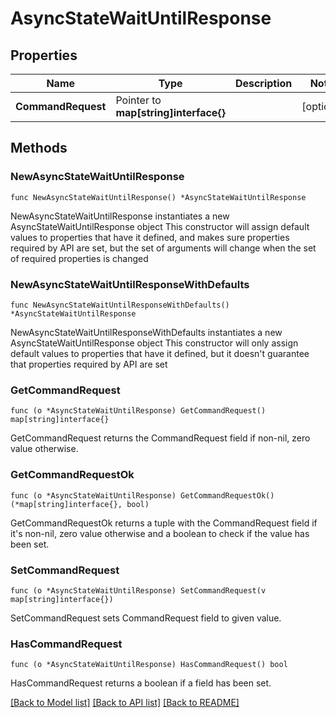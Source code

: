 # AsyncStateWaitUntilResponse

## Properties

Name | Type | Description | Notes
------------ | ------------- | ------------- | -------------
**CommandRequest** | Pointer to **map[string]interface{}** |  | [optional] 

## Methods

### NewAsyncStateWaitUntilResponse

`func NewAsyncStateWaitUntilResponse() *AsyncStateWaitUntilResponse`

NewAsyncStateWaitUntilResponse instantiates a new AsyncStateWaitUntilResponse object
This constructor will assign default values to properties that have it defined,
and makes sure properties required by API are set, but the set of arguments
will change when the set of required properties is changed

### NewAsyncStateWaitUntilResponseWithDefaults

`func NewAsyncStateWaitUntilResponseWithDefaults() *AsyncStateWaitUntilResponse`

NewAsyncStateWaitUntilResponseWithDefaults instantiates a new AsyncStateWaitUntilResponse object
This constructor will only assign default values to properties that have it defined,
but it doesn't guarantee that properties required by API are set

### GetCommandRequest

`func (o *AsyncStateWaitUntilResponse) GetCommandRequest() map[string]interface{}`

GetCommandRequest returns the CommandRequest field if non-nil, zero value otherwise.

### GetCommandRequestOk

`func (o *AsyncStateWaitUntilResponse) GetCommandRequestOk() (*map[string]interface{}, bool)`

GetCommandRequestOk returns a tuple with the CommandRequest field if it's non-nil, zero value otherwise
and a boolean to check if the value has been set.

### SetCommandRequest

`func (o *AsyncStateWaitUntilResponse) SetCommandRequest(v map[string]interface{})`

SetCommandRequest sets CommandRequest field to given value.

### HasCommandRequest

`func (o *AsyncStateWaitUntilResponse) HasCommandRequest() bool`

HasCommandRequest returns a boolean if a field has been set.


[[Back to Model list]](../README.md#documentation-for-models) [[Back to API list]](../README.md#documentation-for-api-endpoints) [[Back to README]](../README.md)


